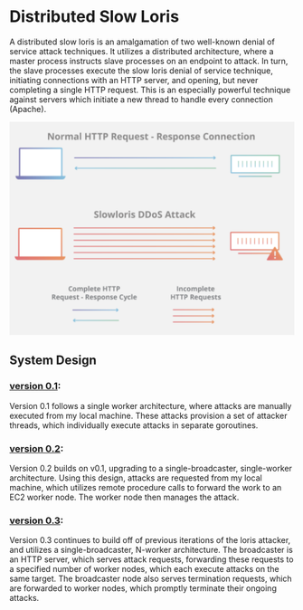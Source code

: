 # Distributed Slow Loris

A distributed slow loris is an amalgamation of two well-known denial of service attack techniques. It utilizes a distributed architecture, where a master process instructs slave processes on an endpoint to attack. In turn, the slave processes execute the slow loris denial of service technique, initiating connections with an HTTP server, and opening, but never completing a single HTTP request. This is an especially powerful technique against servers which initiate a new thread to handle every connection (Apache).

![slow loris](https://github.com/AashrayAnand/Distributed-Slow-Loris/blob/master/Screen%20Shot%202019-10-22%20at%2010.53.29%20AM.png)

## System Design

### [version 0.1](https://github.com/AashrayAnand/Distributed-Slow-Loris/tree/0af0743a584ee2ca8fa2f1a5cae69e419fe29b7a):

Version 0.1 follows a single worker architecture, where attacks are manually executed from my local machine. These attacks provision a set of attacker threads, which individually execute attacks in separate goroutines.

### [version 0.2](https://github.com/AashrayAnand/Distributed-Slow-Loris/tree/c065016402743c7cc42e3dd3312e648e64d73de2):

Version 0.2 builds on v0.1, upgrading to a single-broadcaster, single-worker architecture. Using this design, attacks are requested from my local machine, which utilizes remote procedure calls to forward the work to an EC2 worker node. The worker node then manages the attack.

### [version 0.3](present):

Version 0.3 continues to build off of previous iterations of the loris attacker, and utilizes a single-broadcaster, N-worker architecture. The broadcaster is an HTTP server, which serves attack requests, forwarding these requests to a specified number of worker nodes, which each execute attacks on the same target. The broadcaster node also serves termination requests, which are forwarded to worker nodes, which promptly terminate their ongoing attacks.
